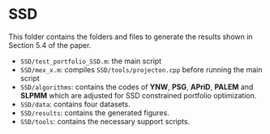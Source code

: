 # SSD
This folder contains the folders and files to generate the results shown in Section 5.4 of the paper.
- `SSD/test_portfolio_SSD.m`: the main script
- `SSD/mex_x.m`: compiles `SSD/tools/projecton.cpp` before running the main script
- `SSD/algorithms`: contains the codes of **YNW**, **PSG**, **APriD**, **PALEM** and **SLPMM** which are adjusted for SSD constrained portfolio optimization.
- `SSD/data`: contains four datasets.
- `SSD/results`: contains the generated figures.
- `SSD/tools`: contains the necessary support scripts.
